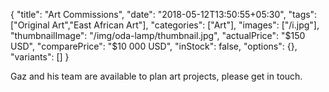 {
    "title": "Art Commissions",
    "date": "2018-05-12T13:50:55+05:30",
    "tags": ["Original Art","East African Art"],
    "categories": ["Art"],
    "images": ["/i.jpg"],
    "thumbnailImage": "/img/oda-lamp/thumbnail.jpg",
    "actualPrice": "$150 USD",
    "comparePrice": "$10 000 USD",
    "inStock": false,
    "options": {},
    "variants": []
}

Gaz and his team are available to plan art projects, please get in touch.
